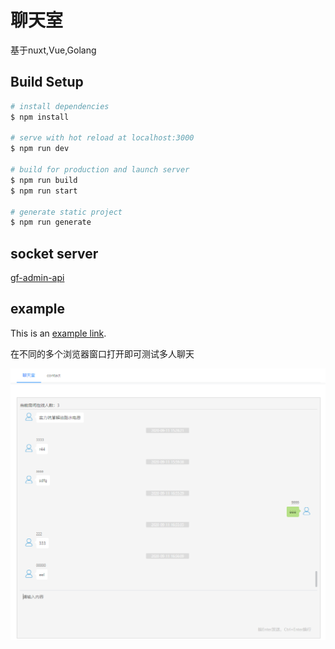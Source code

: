 # 聊天室

基于nuxt,Vue,Golang

## Build Setup

```bash
# install dependencies
$ npm install

# serve with hot reload at localhost:3000
$ npm run dev

# build for production and launch server
$ npm run build
$ npm run start

# generate static project
$ npm run generate
```

## socket server

[gf-admin-api](https://github.com/jangworn/gf-admin-api)

## example
This is an [example link](http://johnyn.com:8080/chat-room/).  

在不同的多个浏览器窗口打开即可测试多人聊天

![example](assets/example.png)

